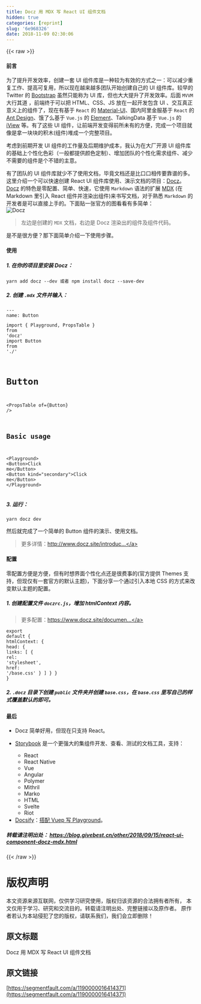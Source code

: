 ```yaml
---
title: Docz 用 MDX 写 React UI 组件文档
hidden: true
categories: [reprint]
slug: '6e968326'
date: 2018-11-09 02:30:06
---
```


{{< raw >}}
<h4>&#x524D;&#x8A00;</h4><p>&#x4E3A;&#x4E86;&#x63D0;&#x5347;&#x5F00;&#x53D1;&#x6548;&#x7387;&#xFF0C;&#x521B;&#x5EFA;&#x4E00;&#x5957; UI &#x7EC4;&#x4EF6;&#x5E93;&#x662F;&#x4E00;&#x79CD;&#x8F83;&#x4E3A;&#x6709;&#x6548;&#x7684;&#x65B9;&#x5F0F;&#x4E4B;&#x4E00;&#xFF1A;&#x53EF;&#x4EE5;&#x51CF;&#x5C11;&#x91CD;&#x590D;&#x5DE5;&#x4F5C;&#x3001;&#x63D0;&#x9AD8;&#x53EF;&#x590D;&#x7528;&#xFF0C;&#x6240;&#x4EE5;&#x73B0;&#x5728;&#x8D8A;&#x6765;&#x8D8A;&#x591A;&#x56E2;&#x961F;&#x5F00;&#x59CB;&#x521B;&#x5EFA;&#x81EA;&#x5DF1;&#x7684; UI &#x7EC4;&#x4EF6;&#x5E93;&#x3002;&#x8F83;&#x65E9;&#x7684; Twitter &#x7684; <a href="http://getbootstrap.com/" rel="nofollow noreferrer" target="_blank">Bootstrap</a> &#x867D;&#x7136;&#x53EA;&#x80FD;&#x79F0;&#x4E3A; UI &#x5E93;&#xFF0C;&#x4F46;&#x4E5F;&#x5927;&#x5927;&#x63D0;&#x5347;&#x4E86;&#x5F00;&#x53D1;&#x6548;&#x7387;&#x3002;&#x540E;&#x9762; <code>MVVM</code> &#x5927;&#x884C;&#x5176;&#x9053; &#xFF0C;&#x524D;&#x7AEF;&#x7EC8;&#x4E8E;&#x53EF;&#x4EE5;&#x628A; HTML&#x3001;CSS&#x3001;JS &#x653E;&#x5728;&#x4E00;&#x8D77;&#x5F00;&#x53D1;&#x5305;&#x542B; UI &#x3001;&#x4EA4;&#x4E92;&#x771F;&#x6B63;&#x610F;&#x4E49;&#x4E0A;&#x7684;&#x7EC4;&#x4EF6;&#x4E86;&#xFF0C;&#x73B0;&#x5728;&#x6709;&#x57FA;&#x4E8E; <code>React</code> &#x7684; <a href="https://material-ui.com/demos/app-bar/" rel="nofollow noreferrer" target="_blank">Material-UI</a>&#x3001;&#x56FD;&#x5185;&#x963F;&#x91CC;&#x91D1;&#x670D;&#x57FA;&#x4E8E; <code>React</code> &#x7684; <a href="https://ant.design/docs/react/introduce-cn" rel="nofollow noreferrer" target="_blank">Ant Design</a>&#x3001;&#x997F;&#x4E86;&#x4E48;&#x57FA;&#x4E8E; <code>Vue.js</code> &#x7684; <a href="https://element.eleme.io/" rel="nofollow noreferrer" target="_blank">Element</a>&#x3001;TalkingData &#x57FA;&#x4E8E; <code>Vue.js</code> &#x7684; <a href="https://iviewui.com/" rel="nofollow noreferrer" target="_blank">iView</a> &#x7B49;&#x3002;&#x6709;&#x4E86;&#x8FD9;&#x4E9B; UI &#x7EC4;&#x4EF6;&#xFF0C;&#x8BA9;&#x524D;&#x7AEF;&#x5F00;&#x53D1;&#x53D8;&#x5F97;&#x524D;&#x6240;&#x672A;&#x6709;&#x7684;&#x65B9;&#x4FBF;&#xFF0C;&#x5B8C;&#x6210;&#x4E00;&#x4E2A;&#x9879;&#x76EE;&#x5C31;&#x50CF;&#x662F;&#x62FF;&#x4E00;&#x5757;&#x5757;&#x7684;&#x79EF;&#x6728;(&#x7EC4;&#x4EF6;)&#x5806;&#x6210;&#x4E00;&#x4E2A;&#x5B8C;&#x6574;&#x9879;&#x76EE;&#x3002;</p><p>&#x8003;&#x8651;&#x5230;&#x524D;&#x671F;&#x5F00;&#x53D1; UI &#x7EC4;&#x4EF6;&#x7684;&#x5DE5;&#x4F5C;&#x91CF;&#x53CA;&#x540E;&#x671F;&#x7EF4;&#x62A4;&#x6210;&#x672C;&#xFF0C;&#x6211;&#x8BA4;&#x4E3A;&#x5728;&#x5927;&#x5382;&#x5F00;&#x6E90; UI &#x7EC4;&#x4EF6;&#x5E93;&#x7684;&#x57FA;&#x7840;&#x4E0A;&#x4E2A;&#x6027;&#x5316;&#x8272;&#x5F69;&#xFF08;&#x4E00;&#x822C;&#x90FD;&#x63D0;&#x4F9B;&#x989C;&#x8272;&#x5B9A;&#x5236;&#xFF09;&#x3001;&#x589E;&#x52A0;&#x56E2;&#x961F;&#x7684;&#x4E2A;&#x6027;&#x5316;&#x9700;&#x6C42;&#x7EC4;&#x4EF6;&#x3001;&#x51CF;&#x5C11;&#x4E0D;&#x9700;&#x8981;&#x7684;&#x7EC4;&#x4EF6;&#x662F;&#x4E2A;&#x4E0D;&#x9519;&#x7684;&#x4E3B;&#x610F;&#x3002;</p><p>&#x6709;&#x4E86;&#x56E2;&#x961F;&#x7684; UI &#x7EC4;&#x4EF6;&#x5E93;&#x5C31;&#x5C11;&#x4E0D;&#x4E86;&#x4F7F;&#x7528;&#x6587;&#x6863;&#xFF0C;&#x6BD5;&#x7ADF;&#x6587;&#x6863;&#x8FD8;&#x662F;&#x6BD4;&#x53E3;&#x53E3;&#x76F8;&#x4F20;&#x8981;&#x9760;&#x8C31;&#x7684;&#x591A;&#x3002;&#x8FD9;&#x91CC;&#x4ECB;&#x7ECD;&#x4E00;&#x4E2A;&#x53EF;&#x4EE5;&#x5FEB;&#x901F;&#x521B;&#x5EFA; React UI &#x7EC4;&#x4EF6;&#x5E93;&#x4F7F;&#x7528;&#x3001;&#x6F14;&#x793A;&#x6587;&#x6863;&#x7684;&#x9879;&#x76EE;&#xFF1A;<a href="https://github.com/pedronauck/docz" rel="nofollow noreferrer" target="_blank">Docz</a>&#x3002;<a href="https://github.com/pedronauck/docz" rel="nofollow noreferrer" target="_blank">Docz</a> &#x7684;&#x7279;&#x8272;&#x662F;&#x96F6;&#x914D;&#x7F6E;&#x3001;&#x7B80;&#x5355;&#x3001;&#x5FEB;&#x901F;&#xFF0C;&#x5B83;&#x4F7F;&#x7528; <code>Markdown</code> &#x8BED;&#x6CD5;&#x7684;&#x6269;&#x5C55; <a href="https://github.com/mdx-js/mdx" rel="nofollow noreferrer" target="_blank">MDX</a> (&#x5728; Markdown &#x91CC;&#x5F15;&#x5165; React &#x7EC4;&#x4EF6;&#x5E76;&#x6E32;&#x67D3;&#x51FA;&#x7EC4;&#x4EF6;)&#x6765;&#x4E66;&#x5199;&#x6587;&#x6863;&#xFF0C;&#x5BF9;&#x4E8E;&#x719F;&#x6089; <code>Markdown</code> &#x7684;&#x5F00;&#x53D1;&#x8005;&#x662F;&#x53EF;&#x4EE5;&#x76F4;&#x63A5;&#x4E0A;&#x624B;&#x7684;&#x3002;&#x4E0B;&#x9762;&#x8D34;&#x4E00;&#x5F20;&#x5B98;&#x65B9;&#x7684;&#x56FE;&#x770B;&#x770B;&#x6709;&#x591A;&#x7B80;&#x5355;&#xFF1A;<br><span class="img-wrap"><img data-src="/img/remote/1460000016414374?w=1634&amp;h=938" src="https://static.alili.tech/img/remote/1460000016414374?w=1634&amp;h=938" alt="Docz" title="Docz" style="cursor:pointer;display:inline"></span></p><blockquote>&#x5DE6;&#x8FB9;&#x662F;&#x521B;&#x5EFA;&#x7684; <code>MDX</code> &#x6587;&#x6863;&#xFF0C;&#x53F3;&#x8FB9;&#x662F; Docz &#x6E32;&#x67D3;&#x51FA;&#x7684;&#x7EC4;&#x4EF6;&#x53CA;&#x7EC4;&#x4EF6;&#x4EE3;&#x7801;&#x3002;</blockquote><p>&#x662F;&#x4E0D;&#x662F;&#x5F88;&#x65B9;&#x4FBF;&#xFF1F;&#x90A3;&#x4E0B;&#x9762;&#x7B80;&#x5355;&#x4ECB;&#x7ECD;&#x4E00;&#x4E0B;&#x4F7F;&#x7528;&#x6B65;&#x9AA4;&#x3002;</p><h4>&#x4F7F;&#x7528;</h4><h5>1. &#x5728;&#x4F60;&#x7684;&#x9879;&#x76EE;&#x91CC;&#x5B89;&#x88C5; Docz&#xFF1A;</h5><div class="widget-codetool" style="display:none"><div class="widget-codetool--inner"><span class="selectCode code-tool" data-toggle="tooltip" data-placement="top" title="" data-original-title="&#x5168;&#x9009;"></span> <span type="button" class="copyCode code-tool" data-toggle="tooltip" data-placement="top" data-clipboard-text="yarn add docz --dev &#x6216;&#x8005; npm install docz --save-dev" title="" data-original-title="&#x590D;&#x5236;"></span> <span type="button" class="saveToNote code-tool" data-toggle="tooltip" data-placement="top" title="" data-original-title="&#x653E;&#x8FDB;&#x7B14;&#x8BB0;"></span></div></div><pre class="hljs q"><code style="word-break:break-word;white-space:initial">yarn add docz --<span class="hljs-built_in">dev</span> &#x6216;&#x8005; npm install docz --<span class="hljs-built_in">save</span>-<span class="hljs-built_in">dev</span></code></pre><h5>2. &#x521B;&#x5EFA; <code>.mdx</code> &#x6587;&#x4EF6;&#x5E76;&#x8F93;&#x5165;&#xFF1A;</h5><div class="widget-codetool" style="display:none"><div class="widget-codetool--inner"><span class="selectCode code-tool" data-toggle="tooltip" data-placement="top" title="" data-original-title="&#x5168;&#x9009;"></span> <span type="button" class="copyCode code-tool" data-toggle="tooltip" data-placement="top" data-clipboard-text="---
name: Button
---

import { Playground, PropsTable } from &apos;docz&apos;
import Button from &apos;./&apos;

# Button

&lt;PropsTable of={Button} /&gt;

## Basic usage

&lt;Playground&gt;
 &lt;Button&gt;Click me&lt;/Button&gt;
 &lt;Button kind=&quot;secondary&quot;&gt;Click me&lt;/Button&gt;
&lt;/Playground&gt;" title="" data-original-title="&#x590D;&#x5236;"></span> <span type="button" class="saveToNote code-tool" data-toggle="tooltip" data-placement="top" title="" data-original-title="&#x653E;&#x8FDB;&#x7B14;&#x8BB0;"></span></div></div><pre class="javascript hljs"><code class="js">---
name: Button
---

<span class="hljs-keyword">import</span> { Playground, PropsTable } <span class="hljs-keyword">from</span> <span class="hljs-string">&apos;docz&apos;</span>
<span class="hljs-keyword">import</span> Button <span class="hljs-keyword">from</span> <span class="hljs-string">&apos;./&apos;</span>

# Button

&lt;PropsTable <span class="hljs-keyword">of</span>={Button} /&gt;

## Basic usage

&lt;Playground&gt;
 <span class="xml"><span class="hljs-tag">&lt;<span class="hljs-name">Button</span>&gt;</span>Click me<span class="hljs-tag">&lt;/<span class="hljs-name">Button</span>&gt;</span></span>
 &lt;Button kind=<span class="hljs-string">&quot;secondary&quot;</span>&gt;Click me&lt;<span class="hljs-regexp">/Button&gt;
&lt;/</span>Playground&gt;</code></pre><h5>3. &#x8FD0;&#x884C;&#xFF1A;</h5><div class="widget-codetool" style="display:none"><div class="widget-codetool--inner"><span class="selectCode code-tool" data-toggle="tooltip" data-placement="top" title="" data-original-title="&#x5168;&#x9009;"></span> <span type="button" class="copyCode code-tool" data-toggle="tooltip" data-placement="top" data-clipboard-text="yarn docz dev" title="" data-original-title="&#x590D;&#x5236;"></span> <span type="button" class="saveToNote code-tool" data-toggle="tooltip" data-placement="top" title="" data-original-title="&#x653E;&#x8FDB;&#x7B14;&#x8BB0;"></span></div></div><pre class="hljs ebnf"><code style="word-break:break-word;white-space:initial"><span class="hljs-attribute">yarn docz dev</span></code></pre><p>&#x7136;&#x540E;&#x5C31;&#x5B8C;&#x6210;&#x4E86;&#x4E00;&#x4E2A;&#x7B80;&#x5355;&#x7684; Button &#x7EC4;&#x4EF6;&#x7684;&#x6F14;&#x793A;&#x3001;&#x4F7F;&#x7528;&#x6587;&#x6863;&#x3002;<br><span class="img-wrap"><img data-src="/img/remote/1460000016414375" src="https://static.alili.tech/img/remote/1460000016414375" alt="" title="" style="cursor:pointer;display:inline"></span></p><blockquote>&#x66F4;&#x591A;&#x8BE6;&#x60C5;&#xFF1A;<a href="http://www.docz.site/introduction/getting-started" rel="nofollow noreferrer" target="_blank">http://www.docz.site/introduc...</a></blockquote><h4>&#x914D;&#x7F6E;</h4><p>&#x96F6;&#x914D;&#x7F6E;&#x65B9;&#x4FBF;&#x662F;&#x65B9;&#x4FBF;&#xFF0C;&#x4F46;&#x6709;&#x65F6;&#x60F3;&#x754C;&#x9762;&#x4E2A;&#x6027;&#x5316;&#x70B9;&#x8FD8;&#x662F;&#x5F88;&#x8D39;&#x4E8B;&#x7684;(&#x5B98;&#x65B9;&#x63D0;&#x4F9B; Themes &#x652F;&#x6301;&#xFF0C;&#x4F46;&#x73B0;&#x4EC5;&#x6709;&#x4E00;&#x5957;&#x5B98;&#x65B9;&#x7684;&#x9ED8;&#x8BA4;&#x4E3B;&#x9898;)&#xFF0C;&#x4E0B;&#x9762;&#x5206;&#x4EAB;&#x4E00;&#x4E2A;&#x901A;&#x8FC7;&#x5F15;&#x5165;&#x672C;&#x5730; CSS &#x7684;&#x65B9;&#x5F0F;&#x6765;&#x6539;&#x53D8;&#x9ED8;&#x8BA4;&#x4E3B;&#x9898;&#x7684;&#x914D;&#x7F6E;&#x3002;</p><h5>1. &#x521B;&#x5EFA;&#x914D;&#x7F6E;&#x6587;&#x4EF6; <code>doczrc.js</code>&#xFF0C;&#x589E;&#x52A0; htmlContext &#x5185;&#x5BB9;&#x3002;</h5><blockquote>&#x66F4;&#x591A;&#x914D;&#x7F6E;&#xFF1A;<a href="https://www.docz.site/documentation/project-configuration" rel="nofollow noreferrer" target="_blank">https://www.docz.site/documen...</a></blockquote><div class="widget-codetool" style="display:none"><div class="widget-codetool--inner"><span class="selectCode code-tool" data-toggle="tooltip" data-placement="top" title="" data-original-title="&#x5168;&#x9009;"></span> <span type="button" class="copyCode code-tool" data-toggle="tooltip" data-placement="top" data-clipboard-text="export default {
  htmlContext: {
    head: {
      links: [
        { rel: &apos;stylesheet&apos;, href: &apos;/base.css&apos; }
      ]
    }
  }
}" title="" data-original-title="&#x590D;&#x5236;"></span> <span type="button" class="saveToNote code-tool" data-toggle="tooltip" data-placement="top" title="" data-original-title="&#x653E;&#x8FDB;&#x7B14;&#x8BB0;"></span></div></div><pre class="hljs less"><code><span class="hljs-selector-tag">export</span> <span class="hljs-selector-tag">default</span> {
  <span class="hljs-attribute">htmlContext</span>: {
    <span class="hljs-attribute">head</span>: {
      <span class="hljs-attribute">links</span>: [
        { <span class="hljs-attribute">rel</span>: <span class="hljs-string">&apos;stylesheet&apos;</span>, <span class="hljs-attribute">href</span>: <span class="hljs-string">&apos;/base.css&apos;</span> }
      ]
    }
  }
}</code></pre><h5>2. <code>.docz</code> &#x76EE;&#x5F55;&#x4E0B;&#x521B;&#x5EFA; <code>public</code> &#x6587;&#x4EF6;&#x5939;&#x5E76;&#x521B;&#x5EFA; <code>base.css</code>&#xFF0C;&#x5728; <code>base.css</code> &#x91CC;&#x5199;&#x81EA;&#x5DF1;&#x7684;&#x6837;&#x5F0F;&#x8986;&#x76D6;&#x9ED8;&#x8BA4;&#x7684;&#x5373;&#x53EF;&#x3002;</h5><h4>&#x6700;&#x540E;</h4><ul><li>Docz &#x7B80;&#x5355;&#x597D;&#x7528;&#xFF0C;&#x4F46;&#x73B0;&#x5728;&#x53EA;&#x652F;&#x6301; React&#x3002;</li><li><p><a href="https://github.com/storybooks/storybook" rel="nofollow noreferrer" target="_blank">Storybook</a> &#x662F;&#x4E00;&#x4E2A;&#x66F4;&#x5F3A;&#x5927;&#x7684;&#x96C6;&#x7EC4;&#x4EF6;&#x5F00;&#x53D1;&#x3001;&#x67E5;&#x770B;&#x3001;&#x6D4B;&#x8BD5;&#x7684;&#x6587;&#x6863;&#x5DE5;&#x5177;&#xFF0C;&#x652F;&#x6301;&#xFF1A;</p><ul><li>React</li><li>React Native</li><li>Vue</li><li>Angular</li><li>Polymer</li><li>Mithril</li><li>Marko</li><li>HTML</li><li>Svelte</li><li>Riot</li></ul></li><li><a href="https://github.com/docsifyjs/docsify" rel="nofollow noreferrer" target="_blank">Docsify</a>&#xFF1A;<a href="https://docsify.js.org/#/zh-cn/vue?id=%E6%90%AD%E9%85%8D-vuep-%E5%86%99-playground" rel="nofollow noreferrer" target="_blank">&#x642D;&#x914D; Vuep &#x5199; Playground</a>&#x3002;</li></ul><h5>&#x8F6C;&#x8F7D;&#x8BF7;&#x6CE8;&#x660E;&#x51FA;&#x5904;&#xFF1A; <a href="https://blog.givebest.cn/other/2018/09/15/react-ui-component-docz-mdx.html" rel="nofollow noreferrer" target="_blank">https://blog.givebest.cn/other/2018/09/15/react-ui-component-docz-mdx.html</a></h5>
{{< /raw >}}

# 版权声明
本文资源来源互联网，仅供学习研究使用，版权归该资源的合法拥有者所有，
本文仅用于学习、研究和交流目的。转载请注明出处、完整链接以及原作者。
原作者若认为本站侵犯了您的版权，请联系我们，我们会立即删除！

## 原文标题
Docz 用 MDX 写 React UI 组件文档

## 原文链接
[https://segmentfault.com/a/1190000016414371](https://segmentfault.com/a/1190000016414371)

